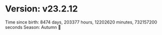 # Version: v23.2.12
Time since birth: 8474 days, 203377 hours, 12202620 minutes, 732157200 seconds
Season: Autumn 🍁
